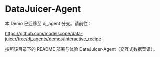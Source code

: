 # DataJuicer-Agent

本 Demo 已迁移至 dj_agent 分支。请前往：

https://github.com/modelscope/data-juicer/tree/dj_agents/demos/interactive_recipe

按照该目录下的 README 部署与体验 DataJuicer-Agent（交互式数据菜谱）。